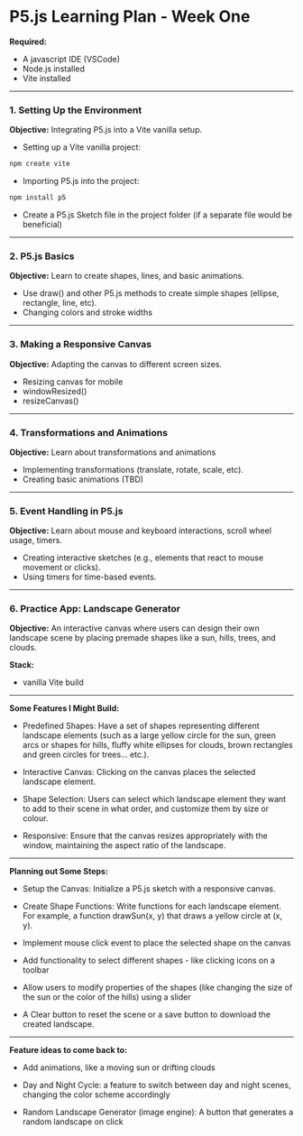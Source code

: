 # P5.js Learning Plan - Week One
**Required:**
* A javascript IDE (VSCode)
* Node.js installed
* Vite installed

---

### 1. Setting Up the Environment
**Objective:** Integrating P5.js into a Vite vanilla setup.

* Setting up a Vite vanilla project:
```bash
npm create vite
```
* Importing P5.js into the project:
```bash
npm install p5
```

* Create a P5.js Sketch file in the project folder (if a separate file would be beneficial)

---

### 2. P5.js Basics
**Objective:** Learn to create shapes, lines, and basic animations.

* Use draw() and other P5.js methods to create simple shapes
 (ellipse, rectangle, line, etc).
* Changing colors and stroke widths

---

### 3. Making a Responsive Canvas
**Objective:** Adapting the canvas to different screen sizes.

* Resizing canvas for mobile
* windowResized()
* resizeCanvas()

---

### 4. Transformations and Animations
**Objective:** Learn about transformations and animations

* Implementing transformations (translate, rotate, scale, etc).
* Creating basic animations (TBD)

---

### 5. Event Handling in P5.js
**Objective:** Learn about mouse and keyboard interactions, scroll wheel usage, timers.

* Creating interactive sketches (e.g., elements that react to mouse movement or clicks).
* Using timers for time-based events.

---

### 6. Practice App: Landscape Generator
**Objective:** An interactive canvas where users can design their own landscape scene by placing premade shapes like a sun, hills, trees, and clouds.

**Stack:**

* vanilla Vite build

---

**Some Features I Might Build:**

* Predefined Shapes: Have a set of shapes representing different landscape elements (such as a large yellow circle for the sun, green arcs or shapes for hills, fluffy white ellipses for clouds, brown rectangles and green circles for trees... etc.).

* Interactive Canvas: Clicking on the canvas places the selected landscape element.

* Shape Selection: Users can select which landscape element they want to add to their scene in what order, and customize them by size or colour.

* Responsive: Ensure that the canvas resizes appropriately with the window, maintaining the aspect ratio of the landscape.

---

**Planning out Some Steps:**

* Setup the Canvas: Initialize a P5.js sketch with a responsive canvas.

* Create Shape Functions: Write functions for each landscape element. For example, a function drawSun(x, y) that draws a yellow circle at (x, y).

* Implement mouse click event to place the selected shape on the canvas

* Add functionality to select different shapes - like clicking icons on a toolbar

* Allow users to modify properties of the shapes (like changing the size of the sun or the color of the hills) using a slider

* A Clear button to reset the scene or a save button to download the created landscape.

---


**Feature ideas to come back to:**
* Add animations, like a moving sun or drifting clouds

* Day and Night Cycle: a feature to switch between day and night scenes, changing the color scheme accordingly

* Random Landscape Generator (image engine): A button that generates a random landscape on click